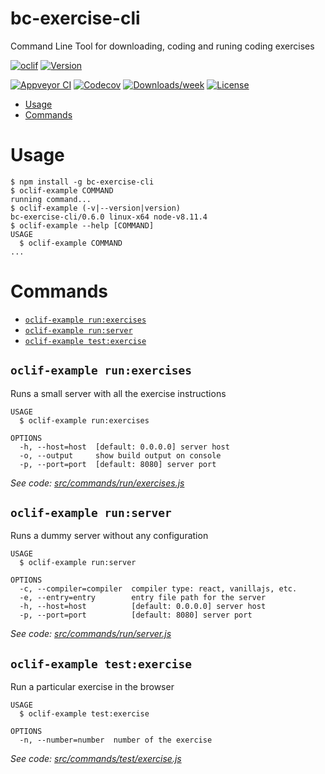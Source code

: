 bc-exercise-cli
===============

Command Line Tool for downloading, coding and runing coding exercises

[![oclif](https://img.shields.io/badge/cli-oclif-brightgreen.svg)](https://oclif.io)
[![Version](https://img.shields.io/npm/v/bc-exercise-cli.svg)](https://npmjs.org/package/bc-exercise-cli)

[![Appveyor CI](https://ci.appveyor.com/api/projects/status/github/alesanchezr/bc-exercise-cli?branch=master&svg=true)](https://ci.appveyor.com/project/alesanchezr/bc-exercise-cli/branch/master)
[![Codecov](https://codecov.io/gh/alesanchezr/bc-exercise-cli/branch/master/graph/badge.svg)](https://codecov.io/gh/alesanchezr/bc-exercise-cli)
[![Downloads/week](https://img.shields.io/npm/dw/bc-exercise-cli.svg)](https://npmjs.org/package/bc-exercise-cli)
[![License](https://img.shields.io/npm/l/bc-exercise-cli.svg)](https://github.com/alesanchezr/bc-exercise-cli/blob/master/package.json)

<!-- toc -->
* [Usage](#usage)
* [Commands](#commands)
<!-- tocstop -->
# Usage
<!-- usage -->
```sh-session
$ npm install -g bc-exercise-cli
$ oclif-example COMMAND
running command...
$ oclif-example (-v|--version|version)
bc-exercise-cli/0.6.0 linux-x64 node-v8.11.4
$ oclif-example --help [COMMAND]
USAGE
  $ oclif-example COMMAND
...
```
<!-- usagestop -->
# Commands
<!-- commands -->
* [`oclif-example run:exercises`](#oclif-example-runexercises)
* [`oclif-example run:server`](#oclif-example-runserver)
* [`oclif-example test:exercise`](#oclif-example-testexercise)

## `oclif-example run:exercises`

Runs a small server with all the exercise instructions

```
USAGE
  $ oclif-example run:exercises

OPTIONS
  -h, --host=host  [default: 0.0.0.0] server host
  -o, --output     show build output on console
  -p, --port=port  [default: 8080] server port
```

_See code: [src/commands/run/exercises.js](https://github.com/alesanchezr/bc-exercise-cli/blob/v0.6.0/src/commands/run/exercises.js)_

## `oclif-example run:server`

Runs a dummy server without any configuration

```
USAGE
  $ oclif-example run:server

OPTIONS
  -c, --compiler=compiler  compiler type: react, vanillajs, etc.
  -e, --entry=entry        entry file path for the server
  -h, --host=host          [default: 0.0.0.0] server host
  -p, --port=port          [default: 8080] server port
```

_See code: [src/commands/run/server.js](https://github.com/alesanchezr/bc-exercise-cli/blob/v0.6.0/src/commands/run/server.js)_

## `oclif-example test:exercise`

Run a particular exercise in the browser

```
USAGE
  $ oclif-example test:exercise

OPTIONS
  -n, --number=number  number of the exercise
```

_See code: [src/commands/test/exercise.js](https://github.com/alesanchezr/bc-exercise-cli/blob/v0.6.0/src/commands/test/exercise.js)_
<!-- commandsstop -->
